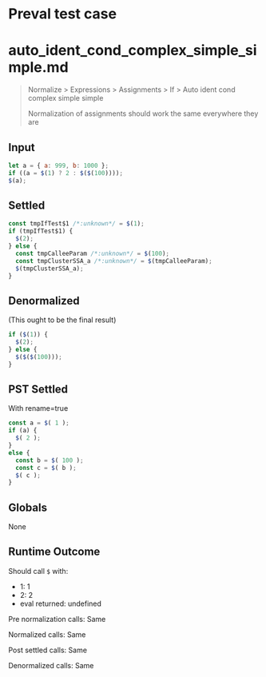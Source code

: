 # Preval test case

# auto_ident_cond_complex_simple_simple.md

> Normalize > Expressions > Assignments > If > Auto ident cond complex simple simple
>
> Normalization of assignments should work the same everywhere they are

## Input

`````js filename=intro
let a = { a: 999, b: 1000 };
if ((a = $(1) ? 2 : $($(100))));
$(a);
`````


## Settled


`````js filename=intro
const tmpIfTest$1 /*:unknown*/ = $(1);
if (tmpIfTest$1) {
  $(2);
} else {
  const tmpCalleeParam /*:unknown*/ = $(100);
  const tmpClusterSSA_a /*:unknown*/ = $(tmpCalleeParam);
  $(tmpClusterSSA_a);
}
`````


## Denormalized
(This ought to be the final result)

`````js filename=intro
if ($(1)) {
  $(2);
} else {
  $($($(100)));
}
`````


## PST Settled
With rename=true

`````js filename=intro
const a = $( 1 );
if (a) {
  $( 2 );
}
else {
  const b = $( 100 );
  const c = $( b );
  $( c );
}
`````


## Globals


None


## Runtime Outcome


Should call `$` with:
 - 1: 1
 - 2: 2
 - eval returned: undefined

Pre normalization calls: Same

Normalized calls: Same

Post settled calls: Same

Denormalized calls: Same
